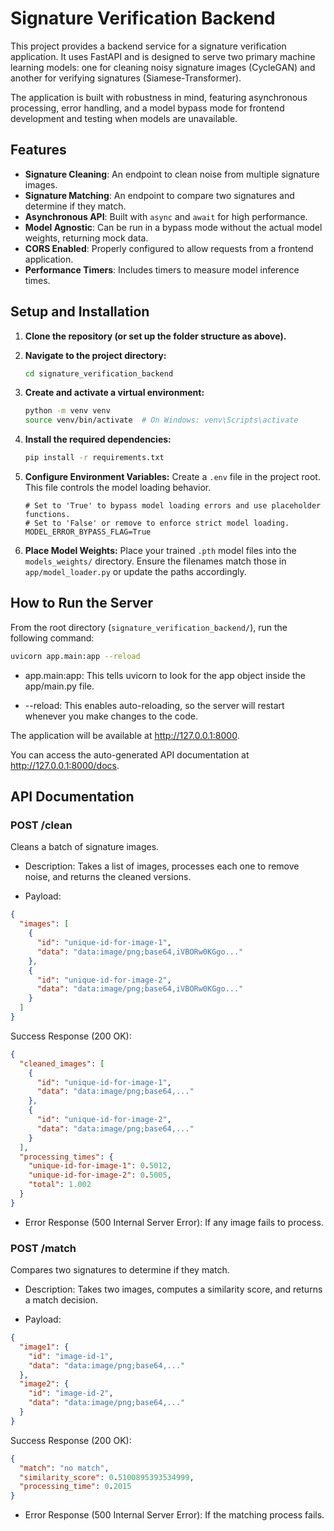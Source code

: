 # Signature Verification Backend

This project provides a backend service for a signature verification application. It uses FastAPI and is designed to serve two primary machine learning models: one for cleaning noisy signature images (CycleGAN) and another for verifying signatures (Siamese-Transformer).

The application is built with robustness in mind, featuring asynchronous processing, error handling, and a model bypass mode for frontend development and testing when models are unavailable.

## Features

- **Signature Cleaning**: An endpoint to clean noise from multiple signature images.
- **Signature Matching**: An endpoint to compare two signatures and determine if they match.
- **Asynchronous API**: Built with `async` and `await` for high performance.
- **Model Agnostic**: Can be run in a bypass mode without the actual model weights, returning mock data.
- **CORS Enabled**: Properly configured to allow requests from a frontend application.
- **Performance Timers**: Includes timers to measure model inference times.

## Setup and Installation

1.  **Clone the repository (or set up the folder structure as above).**

2.  **Navigate to the project directory:**

    ```bash
    cd signature_verification_backend
    ```

3.  **Create and activate a virtual environment:**

    ```bash
    python -m venv venv
    source venv/bin/activate  # On Windows: venv\Scripts\activate
    ```

4.  **Install the required dependencies:**

    ```bash
    pip install -r requirements.txt
    ```

5.  **Configure Environment Variables:**
    Create a `.env` file in the project root. This file controls the model loading behavior.

    ```
    # Set to 'True' to bypass model loading errors and use placeholder functions.
    # Set to 'False' or remove to enforce strict model loading.
    MODEL_ERROR_BYPASS_FLAG=True
    ```

6.  **Place Model Weights:**
    Place your trained `.pth` model files into the `models_weights/` directory. Ensure the filenames match those in `app/model_loader.py` or update the paths accordingly.

## How to Run the Server

From the root directory (`signature_verification_backend/`), run the following command:

```bash
uvicorn app.main:app --reload
```

- app.main:app: This tells uvicorn to look for the app object inside the app/main.py file.

- --reload: This enables auto-reloading, so the server will restart whenever you make changes to the code.

The application will be available at http://127.0.0.1:8000.

You can access the auto-generated API documentation at http://127.0.0.1:8000/docs.

## API Documentation

### POST /clean

Cleans a batch of signature images.

- Description: Takes a list of images, processes each one to remove noise, and returns the cleaned versions.

- Payload:

```json
{
  "images": [
    {
      "id": "unique-id-for-image-1",
      "data": "data:image/png;base64,iVBORw0KGgo..."
    },
    {
      "id": "unique-id-for-image-2",
      "data": "data:image/png;base64,iVBORw0KGgo..."
    }
  ]
}
```

Success Response (200 OK):

```json
{
  "cleaned_images": [
    {
      "id": "unique-id-for-image-1",
      "data": "data:image/png;base64,..."
    },
    {
      "id": "unique-id-for-image-2",
      "data": "data:image/png;base64,..."
    }
  ],
  "processing_times": {
    "unique-id-for-image-1": 0.5012,
    "unique-id-for-image-2": 0.5005,
    "total": 1.002
  }
}
```

- Error Response (500 Internal Server Error): If any image fails to process.

### POST /match

Compares two signatures to determine if they match.

- Description: Takes two images, computes a similarity score, and returns a match decision.

- Payload:

```json
{
  "image1": {
    "id": "image-id-1",
    "data": "data:image/png;base64,..."
  },
  "image2": {
    "id": "image-id-2",
    "data": "data:image/png;base64,..."
  }
}
```

Success Response (200 OK):

```json
{
  "match": "no match",
  "similarity_score": 0.5100895393534999,
  "processing_time": 0.2015
}
```

- Error Response (500 Internal Server Error): If the matching process fails.
